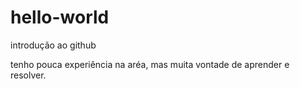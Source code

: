 # hello-world
introdução ao github

tenho pouca experiência na aréa, mas muita vontade de aprender e resolver.
